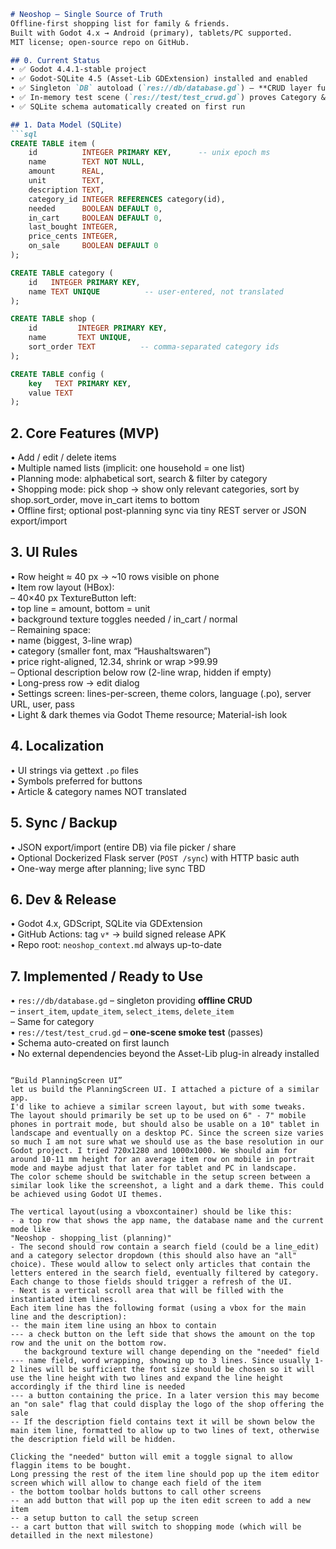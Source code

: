 ```markdown
# Neoshop – Single Source of Truth
Offline-first shopping list for family & friends.  
Built with Godot 4.x → Android (primary), tablets/PC supported.  
MIT license; open-source repo on GitHub.

## 0. Current Status
• ✅ Godot 4.4.1-stable project  
• ✅ Godot-SQLite 4.5 (Asset-Lib GDExtension) installed and enabled  
• ✅ Singleton `DB` autoload (`res://db/database.gd`) – **CRUD layer fully working**  
• ✅ In-memory test scene (`res://test/test_crud.gd`) proves Category & Item CRUD  
• ✅ SQLite schema automatically created on first run  

## 1. Data Model (SQLite)
```sql
CREATE TABLE item (
	id          INTEGER PRIMARY KEY,      -- unix epoch ms
	name        TEXT NOT NULL,
	amount      REAL,
	unit        TEXT,
	description TEXT,
	category_id INTEGER REFERENCES category(id),
	needed      BOOLEAN DEFAULT 0,
	in_cart     BOOLEAN DEFAULT 0,
	last_bought INTEGER,
	price_cents INTEGER,
	on_sale     BOOLEAN DEFAULT 0
);

CREATE TABLE category (
	id   INTEGER PRIMARY KEY,
	name TEXT UNIQUE          -- user-entered, not translated
);

CREATE TABLE shop (
	id         INTEGER PRIMARY KEY,
	name       TEXT UNIQUE,
	sort_order TEXT          -- comma-separated category ids
);

CREATE TABLE config (
	key   TEXT PRIMARY KEY,
	value TEXT
);
```

## 2. Core Features (MVP)
• Add / edit / delete items  
• Multiple named lists (implicit: one household = one list)  
• Planning mode: alphabetical sort, search & filter by category  
• Shopping mode: pick shop → show only relevant categories, sort by shop.sort_order, move in_cart items to bottom  
• Offline first; optional post-planning sync via tiny REST server or JSON export/import

## 3. UI Rules
• Row height ≈ 40 px → ~10 rows visible on phone  
• Item row layout (HBox):  
  – 40×40 px TextureButton left:  
	• top line = amount, bottom = unit  
	• background texture toggles needed / in_cart / normal  
  – Remaining space:  
	• name (biggest, 3-line wrap)  
	• category (smaller font, max “Haushaltswaren”)  
	• price right-aligned, 12.34, shrink or wrap >99.99  
  – Optional description below row (2-line wrap, hidden if empty)  
• Long-press row → edit dialog  
• Settings screen: lines-per-screen, theme colors, language (.po), server URL, user, pass  
• Light & dark themes via Godot Theme resource; Material-ish look

## 4. Localization
• UI strings via gettext `.po` files  
• Symbols preferred for buttons  
• Article & category names NOT translated

## 5. Sync / Backup
• JSON export/import (entire DB) via file picker / share  
• Optional Dockerized Flask server (`POST /sync`) with HTTP basic auth  
• One-way merge after planning; live sync TBD

## 6. Dev & Release
• Godot 4.x, GDScript, SQLite via GDExtension  
• GitHub Actions: tag `v*` → build signed release APK  
• Repo root: `neoshop_context.md` always up-to-date

## 7. Implemented / Ready to Use
• `res://db/database.gd` – singleton providing **offline CRUD**  
  – `insert_item`, `update_item`, `select_items`, `delete_item`  
  – Same for category  
• `res://test/test_crud.gd` – **one-scene smoke test** (passes)  
• Schema auto-created on first launch  
• No external dependencies beyond the Asset-Lib plug-in already installed
```

“Build PlanningScreen UI”
let us build the PlanningScreen UI. I attached a picture of a similar app.  
I'd like to achieve a similar screen layout, but with some tweaks.
The layout should primarily be set up to be used on 6" - 7" mobile phones in portrait mode, but should also be usable on a 10" tablet in landscape and eventually on a desktop PC. Since the screen size varies so much I am not sure what we should use as the base resolution in our Godot project. I tried 720x1280 and 1000x1000. We should aim for around 10-11 mm height for an average item row on mobile in portrait mode and maybe adjust that later for tablet and PC in landscape.  
The color scheme should be switchable in the setup screen between a similar look like the screenshot, a light and a dark theme. This could be achieved using Godot UI themes.

The vertical layout(using a vboxcontainer) should be like this:
- a top row that shows the app name, the database name and the current mode like  
"Neoshop - shopping_list (planning)"  
- The second should row contain a search field (could be a line_edit) and a category selector dropdown (this should also have an "all" choice). These would allow to select only articles that contain the letters entered in the search field, eventually filtered by category. Each change to those fields should trigger a refresh of the UI.
- Next is a vertical scroll area that will be filled with the instantiated item lines.
Each item line has the following format (using a vbox for the main line and the description):
-- the main item line using an hbox to contain
--- a check button on the left side that shows the amount on the top row and the unit on the bottom row.
   the background texture will change depending on the "needed" field
--- name field, word wrapping, showing up to 3 lines. Since usually 1-2 lines will be sufficient the font size should be chosen so it will use the line height with two lines and expand the line height accordingly if the third line is needed
--- a button containing the price. In a later version this may become an "on sale" flag that could display the logo of the shop offering the sale
-- If the description field contains text it will be shown below the main item line, formatted to allow up to two lines of text, otherwise the description field will be hidden.

Clicking the "needed" button will emit a toggle signal to allow flaggin items to be bought.
Long pressing the rest of the item line should pop up the item editor screen which will allow to change each field of the item
- the bottom toolbar holds buttons to call other screens
-- an add button that will pop up the iten edit screen to add a new item
-- a setup button to call the setup screen
-- a cart button that will switch to shopping mode (which will be detailled in the next milestone)
